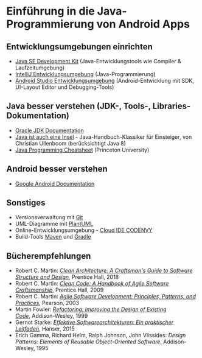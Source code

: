 # Einführung in die Java-Programmierung von Android Apps

## Entwicklungsumgebungen einrichten
- [Java SE Development Kit](http://www.oracle.com/technetwork/java/javase/downloads/index.html) (Java-Entwicklungstools wie Compiler & Laufzeitumgebung)
- [IntelliJ Entwicklungsumgebung](https://www.jetbrains.com/idea/download/) (Java-Programmierung)
- [Android Studio Entwicklungsumgebung](https://developer.android.com/studio/index.html) (Android-Entwicklung mit SDK, UI-Layout Editor und Debugging-Tools)

## Java besser verstehen (JDK-, Tools-, Libraries-Dokumentation)
- [Oracle JDK Documentation](https://docs.oracle.com/en/java/javase/)
- [Java ist auch eine Insel](http://openbook.rheinwerk-verlag.de/javainsel/) - Java-Handbuch-Klassiker für Einsteiger, von Christian Ullenboom (berücksichtigt Java 8)
- [Java Programming Cheatsheet](http://introcs.cs.princeton.edu/java/11cheatsheet/) (Princeton University)

## Android besser verstehen
- [Google Android Documentation](https://developer.android.com/index.html)

## Sonstiges
- Versionsverwaltung mit [Git](https://git-scm.com/)
- UML-Diagramme mit [PlantUML](http://plantuml.com/)
- Online-Entwicklungsumgebung - [Cloud IDE CODENVY](https://codenvy.com/)
- Build-Tools [Maven](https://maven.apache.org/) und [Gradle](https://gradle.org/)

## Bücherempfehlungen
- Robert C. Martin: *[Clean Architecture: A Craftsman's Guide to Software Structure and Design](https://www.pearson.com/us/higher-education/program/Martin-Clean-Architecture-A-Craftsman-s-Guide-to-Software-Structure-and-Design/PGM333762.html)*, Prentice Hall, 2018
- Robert C. Martin: *[Clean Code: A Handbook of Agile Software Craftsmanship](https://www.pearson.com/us/higher-education/program/Martin-Clean-Code-A-Handbook-of-Agile-Software-Craftsmanship/PGM63937.html)*, Prentice Hall, 2009
- Robert C. Martin: *[Agile Software Development: Principles, Patterns, and Practices](https://www.pearson.com/us/higher-education/program/Martin-Agile-Software-Development-Principles-Patterns-and-Practices/PGM272869.html)*, Pearson, 2003
- Martin Fowler: *[Refactoring: Improving the Design of Existing Code](https://martinfowler.com/books/refactoring.html)*, Addison-Wesley, 1999
- Gernot Starke: *[Effektive Softwarearchitekturen: Ein praktischer Leitfaden](http://www.hanser-fachbuch.de/buch/Effektive+Softwarearchitekturen/9783446443617)*, Hanser, 2015
- Erich Gamma, Richard Helm, Ralph Johnson, John Vlissides: *Design Patterns: Elements of Reusable Object-Oriented Software*, Addison-Wesley, 1995
